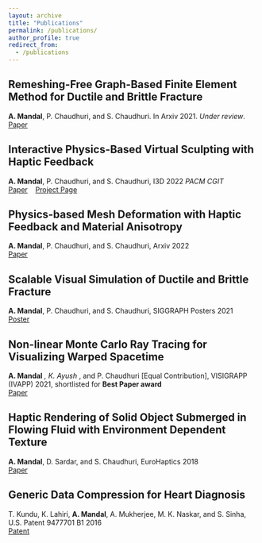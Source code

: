 ```yaml
---
layout: archive
title: "Publications"
permalink: /publications/
author_profile: true
redirect_from:
  - /publications
---
```


## Remeshing-Free Graph-Based Finite Element Method for Ductile and Brittle Fracture
**A. Mandal**, P. Chaudhuri, and S. Chaudhuri. In Arxiv 2021. *Under review*.\
[Paper](https://arxiv.org/abs/2103.14870) 

## Interactive Physics-Based Virtual Sculpting with Haptic Feedback
**A. Mandal**, P. Chaudhuri, and S. Chaudhuri, I3D 2022 *PACM CGIT*\
[Paper](https://doi.org/10.1145/3522611) $~~$ [Project Page](https://avirupmandal.github.io/sculpt-i3d/)

## Physics-based Mesh Deformation with Haptic Feedback and Material Anisotropy
**A. Mandal**, P. Chaudhuri, and S. Chaudhuri, Arxiv 2022\
[Paper](https://arxiv.org/abs/2112.04362) 

## Scalable Visual Simulation of Ductile and Brittle Fracture
**A. Mandal**, P. Chaudhuri, and S. Chaudhuri, SIGGRAPH Posters 2021\
[Poster](https://doi.org/10.1145/3450618.3469152) 

## Non-linear Monte Carlo Ray Tracing for Visualizing Warped Spacetime
**A. Mandal** <sup>*</sup>, K. Ayush <sup>*</sup>, and P. Chaudhuri [Equal Contribution], VISIGRAPP (IVAPP) 2021, shortlisted for **Best Paper award**\
[Paper](https://doi.org/10.5220/0010217600760087)

## Haptic Rendering of Solid Object Submerged in Flowing Fluid with Environment Dependent Texture
**A. Mandal**, D. Sardar, and S. Chaudhuri, EuroHaptics 2018\
[Paper](https://doi.org/10.1007/978-3-319-93399-3_34)

## Generic Data Compression for Heart Diagnosis
T. Kundu, K. Lahiri, **A. Mandal**, A. Mukherjee, M. K. Naskar, and S. Sinha, U.S. Patent 9477701 B1 2016\
[Patent](https://patentimages.storage.googleapis.com/68/7f/98/07e942c9ae44ee/US9477701.pdf) 